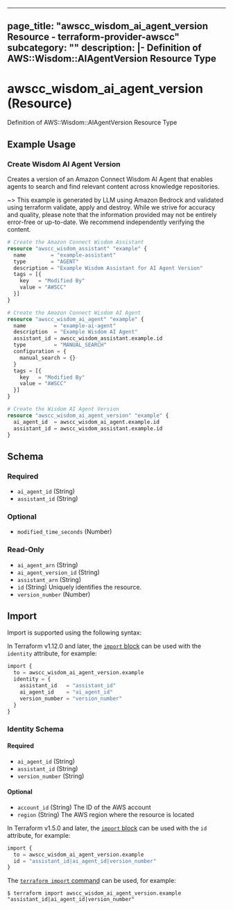 
---
page_title: "awscc_wisdom_ai_agent_version Resource - terraform-provider-awscc"
subcategory: ""
description: |-
  Definition of AWS::Wisdom::AIAgentVersion Resource Type
---

# awscc_wisdom_ai_agent_version (Resource)

Definition of AWS::Wisdom::AIAgentVersion Resource Type

## Example Usage

### Create Wisdom AI Agent Version

Creates a version of an Amazon Connect Wisdom AI Agent that enables agents to search and find relevant content across knowledge repositories.

~> This example is generated by LLM using Amazon Bedrock and validated using terraform validate, apply and destroy. While we strive for accuracy and quality, please note that the information provided may not be entirely error-free or up-to-date. We recommend independently verifying the content.

```terraform
# Create the Amazon Connect Wisdom Assistant
resource "awscc_wisdom_assistant" "example" {
  name        = "example-assistant"
  type        = "AGENT"
  description = "Example Wisdom Assistant for AI Agent Version"
  tags = [{
    key   = "Modified By"
    value = "AWSCC"
  }]
}

# Create the Amazon Connect Wisdom AI Agent
resource "awscc_wisdom_ai_agent" "example" {
  name         = "example-ai-agent"
  description  = "Example Wisdom AI Agent"
  assistant_id = awscc_wisdom_assistant.example.id
  type         = "MANUAL_SEARCH"
  configuration = {
    manual_search = {}
  }
  tags = [{
    key   = "Modified By"
    value = "AWSCC"
  }]
}

# Create the Wisdom AI Agent Version
resource "awscc_wisdom_ai_agent_version" "example" {
  ai_agent_id  = awscc_wisdom_ai_agent.example.id
  assistant_id = awscc_wisdom_assistant.example.id
}
```

<!-- schema generated by tfplugindocs -->
## Schema

### Required

- `ai_agent_id` (String)
- `assistant_id` (String)

### Optional

- `modified_time_seconds` (Number)

### Read-Only

- `ai_agent_arn` (String)
- `ai_agent_version_id` (String)
- `assistant_arn` (String)
- `id` (String) Uniquely identifies the resource.
- `version_number` (Number)

## Import

Import is supported using the following syntax:

In Terraform v1.12.0 and later, the [`import` block](https://developer.hashicorp.com/terraform/language/import) can be used with the `identity` attribute, for example:

```terraform
import {
  to = awscc_wisdom_ai_agent_version.example
  identity = {
    assistant_id   = "assistant_id"
    ai_agent_id    = "ai_agent_id"
    version_number = "version_number"
  }
}
```

<!-- schema generated by tfplugindocs -->
### Identity Schema

#### Required

- `ai_agent_id` (String)
- `assistant_id` (String)
- `version_number` (String)

#### Optional

- `account_id` (String) The ID of the AWS account
- `region` (String) The AWS region where the resource is located

In Terraform v1.5.0 and later, the [`import` block](https://developer.hashicorp.com/terraform/language/import) can be used with the `id` attribute, for example:

```terraform
import {
  to = awscc_wisdom_ai_agent_version.example
  id = "assistant_id|ai_agent_id|version_number"
}
```

The [`terraform import` command](https://developer.hashicorp.com/terraform/cli/commands/import) can be used, for example:

```shell
$ terraform import awscc_wisdom_ai_agent_version.example "assistant_id|ai_agent_id|version_number"
```
